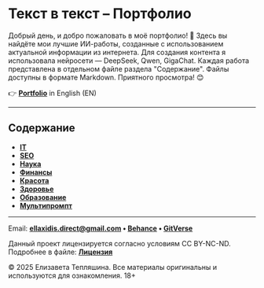 # Текст в текст – Портфолио

Добрый день, и добро пожаловать в моё портфолио! 🙌 Здесь вы найдёте мои лучшие ИИ-работы, созданные с использованием актуальной информации из интернета. Для создания контента я использовала нейросети — DeepSeek, Qwen, GigaChat. Каждая работа представлена в отдельном файле раздела "Содержание". Файлы доступны в формате Markdown. Приятного просмотра! 😊

👉 **[Portfolio](README.md)** in English (EN)

---

## Содержание

- **[IT](CONTENTS_RU/Айти_RU.md)**
- **[SEO](CONTENTS_RU/СЕО_RU.md)**
- **[Наука](CONTENTS_RU/Наука_RU.md)**
- **[Финансы](CONTENTS_RU/Финансы_RU.md)**
- **[Красота](CONTENTS_RU/Красота_RU.md)**
- **[Здоровье](CONTENTS_RU/Здоровье_RU.md)**
- **[Образование](CONTENTS_RU/Образование_RU.md)**
- **[Мультипромпт](CONTENTS_RU/Мультипромпт_RU.md)**

---

Email: **ellaxidis.direct@gmail.com &bull; [Behance](https://www.behance.net/ellaxidis) &bull; [GitVerse](https://gitverse.ru/ellaxidis)**

Данный проект лицензируется согласно условиям CC BY-NC-ND. Подробнее в файле: **[Лицензия](LICENSE_RU.md)**

&copy; 2025 Елизавета Тепляшина. Все материалы оригинальны и используются для ознакомления. 18+
